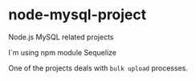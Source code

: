 node-mysql-project
==================

Node.js MySQL related projects

I´m using npm module
Sequelize

One of the projects deals with `bulk upload` processes.